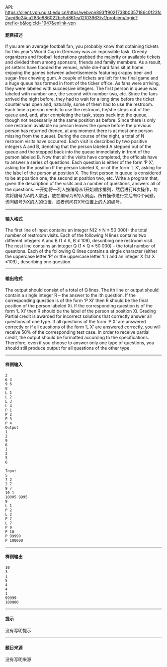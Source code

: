 API: https://client.vpn.nuist.edu.cn/https/webvpn893ff9021738b0357186c0f23fc2aed6e24ca283e886022bc5d861ea12f03963/v1/problem/logic?prefix=b&logicId=1947&enlink-vpn

#### 题目描述

If you are an average football fan, you probably know that obtaining tickets for this year’s World Cup in Germany was an impossible task. Greedy organizers and football federations grabbed the majority or available tickets and divided them among sponsors, friends and family members. As a result, jet setters have flooded the venues, while die-hard fans sit at home enjoying the games between advertisements featuring crappy beer and sugar-free chewing gum. A couple of tickets are left for the final game and a huge queue has formed in front of the ticker office. As fans were arriving, they were labeled with successive integers. The first person in queue was labeled with number one, the second with number two, etc. Since the fans arrived the night before, they had to wait for a long time before the ticket counter was open and, naturally, some of them had to use the restroom. Each time a person needs to use the restroom, he/she steps out of the queue and, and, after completing the task, steps back into the queue, though not necessarily at the same position as before. Since there is only one restroom available no person leaves the queue before the previous person has returned (hence, at any moment there is at most one person missing from the queue). During the course of the night, a total of N restroom visits have occurred. Each visit is described by two positive integers A and B, denoting that the person labeled A stepped out of the queue and the stepped back into the queue immediately in front of the person labeled B. Now that all the visits have completed, the officials have to answer a series of questions. Each question is either of the form ‘P X’, asking for the position lf the person labeled X, or of the form ‘L X’, asking for the label of the person at position X. The first person in queue is considered to be at position one, the second at position two, etc. Write a program that, given the description of the visits and a number of questions, answers all of the questions. 一开始将一列人按编号从1开始顺序排列，然后进行N次操作，每次将编号为A的人拿出，放在编号为B的人前面，所有操作进行完后有Q个问题，询问编号为X的人的位置，或者询问在X号位置上的人的编号。

---

#### 输入格式

The first line of input contains an integer N(2 ≤ N ≤ 50 000)- the total number of restroom visits. Each of the following N lines contains two different integers A and B (1 ≤ A, B ≤ 109), describing one restroom visit. The nest line contains an integer Q (1 ≤ Q ≤ 50 000) – the total number of questions. Each of the following Q lines contains a single character (either the uppercase letter ‘P’ or the uppercase letter ‘L’) and an integer X (1≤ X ≤109) , describing one question.

---

#### 输出格式

The output should consist of a total of Q lines. The ith line or output should contain a single integer R – the answer to the ith question. If the corresponding question is of the form ‘P Xi’ then R should be the final position of the person labeled Xi. If the corresponding question is of the form ‘L Xi’ then R should be the label of the person at position Xi. Grading Partial credit is awarded for incorrect solutions that correctly answer all questions of one type. If all questions of the form ‘P X’ are answered correctly or if all questions of the form ‘L X’ are answered correctly, you will receive 50% of the corresponding test case. In order to receive partial credit, the output should be formatted according to the specifications. Therefore, even if you choose to answer only one type of questions, you should still produce output for all questions of the other type.

---

#### 样例输入
```
2
6 3
9 6
8
L 1
L 2
L 3
L 4
P 1
P 2
P 3
P 4
Output
1
2
9
6
1
2
5
6

Input
5
7 2
2 7
9 7
10 1
10005 9995
9
L 1
P 2
L 2
P 7
L 7
P 9
P 10
P 99999
P 100000

```

---

#### 样例输出
```
10
3
1
5
4
4
1
99999 
100000
```

---

#### 提示

没有写明提示

---

#### 题目来源

没有写明来源
